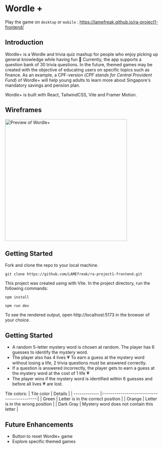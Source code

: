 # Wordle +
Play the game on `desktop` or `mobile` : https://lamefreak.github.io/ra-project1-frontend/

## Introduction
Wordle+ is a Wordle and trivia quiz mashup for people who enjoy picking up general knowledge while having fun 🥳 Currently, the app supports a question bank of 30 trivia questions. In the future, themed games may be created with the objective of educating users on specific topics such as finance. As an example, a CPF-version (_CPF stands for Central Provident Fund_) of Wordle+ will help young adults to learn more about Singapore's mandatory savings and pension plan.

Wordle+ is built with React, TailwindCSS, Vite and Framer Motion.

## Wireframes
<img src="/ra-project1-frontend/assets/preview-1.png" alt="Preview of Wordle+" width="400"/>

## Getting Started
Fork and clone the repo to your local machine.
```
git clone https://github.com/LAMEfreak/ra-project1-frontend.git
```
This project was created using with Vite. In the project directory, run the following commands:

`npm install`

`npm run dev`

To see the rendered output, open http://localhost:5173 in the browser of your choice.

## Getting Started
- A random 5-letter mystery word is chosen at random. The player has 6 guesses to identify the mystery word.
- The player also has 4 lives 💗 To earn a guess at the mystery word without losing a life, 2 trivia questions must be answered correctly.
- If a question is answered incorrectly, the player gets to earn a guess at the mystery word at the cost of 1 life 💗
- The player wins if the mystery word is identified within 6 guesses and before all lives 💗 are lost.

Tile colors:
| Tile color    | Details                                      |
| ------------- |:--------------------------------------------:| 
| Green         | Letter is in the correct position            | 
| Orange        | Letter is in the wrong position              | 
| Dark Gray     | Mystery word does not contain this letter    |  

## Future Enhancements
- Button to reset Wordle+ game
- Explore specific themed games

